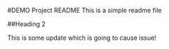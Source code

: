#DEMO Project README
This is a simple readme file

##Heading 2

This is some update which is going to cause issue!